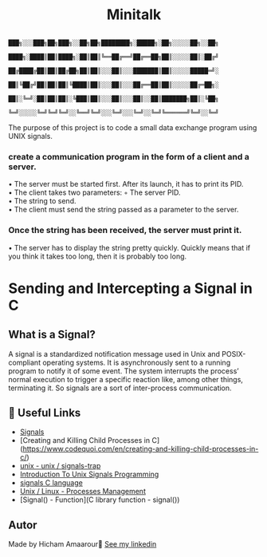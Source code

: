 <h1 align="center"> Minitalk </h1>
     
```
                     ███╗░░░███╗██╗███╗░░██╗██╗████████╗░█████╗░██╗░░░░░██╗░░██╗
                     ████╗░████║██║████╗░██║██║╚══██╔══╝██╔══██╗██║░░░░░██║░██╔╝
                     ██╔████╔██║██║██╔██╗██║██║░░░██║░░░███████║██║░░░░░█████═╝░
                     ██║╚██╔╝██║██║██║╚████║██║░░░██║░░░██╔══██║██║░░░░░██╔═██╗░
                     ██║░╚═╝░██║██║██║░╚███║██║░░░██║░░░██║░░██║███████╗██║░╚██╗
                     ╚═╝░░░░░╚═╝╚═╝╚═╝░░╚══╝╚═╝░░░╚═╝░░░╚═╝░░╚═╝╚══════╝╚═╝░░╚═╝
```

The purpose of this project is to code a small data exchange program using UNIX signals.

### create a communication program in the form of a client and a server.<br>

• The server must be started first. After its launch, it has to print its PID.<br>
• The client takes two parameters: ◦ The server PID.<br>
• The string to send.<br>
• The client must send the string passed as a parameter to the server.<br>

### Once the string has been received, the server must print it.<br>
• The server has to display the string pretty quickly. Quickly means that if you think it takes too long, then it is probably too long.
# Sending and Intercepting a Signal in C
## What is a Signal?
A signal is a standardized notification message used in Unix and POSIX-compliant operating systems. It is asynchronously sent to a running program to notify it of some event. The system interrupts the process’ normal execution to trigger a specific reaction like, among other things, terminating it. So signals are a sort of inter-process communication.

## 📌 Useful Links
* [Signals](https://www.codequoi.com/en/sending-and-intercepting-a-signal-in-c/)
* [Creating and Killing Child Processes in C] (https://www.codequoi.com/en/creating-and-killing-child-processes-in-c/)
* [unix - unix / signals-trap](https://tutorialspoint.com/unix/unix-signals-traps.htm)
* [Introduction To Unix Signals Programming](http://www.cs.kent.edu/~ruttan/sysprog/lectures/signals.html)
* [signals C language](https://www.geeksforgeeks.org/signals-c-language/)
* [Unix / Linux - Processes Management](https://tutorialspoint.com/unix/unix-processes.htm)
* [Signal() - Function](C library function - signal())

 ## Autor
Made by Hicham Amaarour👋 [See my linkedin](https://www.linkedin.com/in/hicham-amaarour-5a1b84220/)
